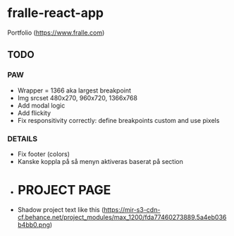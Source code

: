 # fralle-react-app
Portfolio (https://www.fralle.com)

## TODO

### PAW
- Wrapper = 1366 aka largest breakpoint
- Img srcset 480x270, 960x720, 1366x768
- Add modal logic
- Add flickity
- Fix responsitivity correctly: define breakpoints custom and use pixels

### DETAILS
- Fix footer (colors)
- Kanske koppla på så menyn aktiveras baserat på section

* # PROJECT PAGE
* Shadow project text like this (https://mir-s3-cdn-cf.behance.net/project_modules/max_1200/fda77460273889.5a4eb036b4bb0.png)